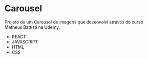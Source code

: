 # Carousel

Projeto de um Carousel de imagens que desenvolvi através do curso Matheus Battisti na Udemy.

- REACT
- JAVASCRIPT
- HTML
- CSS

